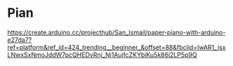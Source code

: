 # Pian
https://create.arduino.cc/projecthub/San_Ismail/paper-piano-with-arduino-e27da7?ref=platform&ref_id=424_trending__beginner_&offset=88&fbclid=IwAR1_jsxLNwxSxNmoJddW7pcQHEDvRnj_Nj1AujfcZKYbiKu5k86i2LP5p9Q
